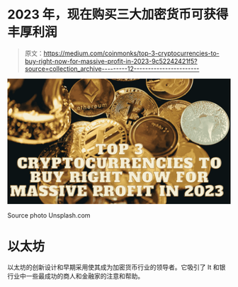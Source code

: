 # 2023 年，现在购买三大加密货币可获得丰厚利润

> 原文：<https://medium.com/coinmonks/top-3-cryptocurrencies-to-buy-right-now-for-massive-profit-in-2023-9c52242421f5?source=collection_archive---------12----------------------->

![](img/2bc50ff59ab57be1afef305c1d790895.png)

Source photo Unsplash.com

# 以太坊

以太坊的创新设计和早期采用使其成为加密货币行业的领导者。它吸引了 It 和银行业中一些最成功的商人和金融家的注意和帮助。